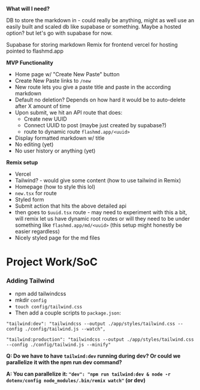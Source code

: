 **What will I need?**

DB to store the markdown in - could really be anything, might as well use an easily built and scaled db like supabase or something. Maybe a hosted option? but let's go with supabase for now.

Supabase for storing markdown
Remix for frontend
vercel for hosting pointed to flashmd.app

**MVP Functionality**
- Home page w/ "Create New Paste" button
- Create New Paste links to `/new`
- New route lets you give a paste title and paste in the according markdown
- Default no deletion? Depends on how hard it would be to auto-delete after X amount of time 
- Upon submit, we hit an API route that does:
	- Create new UUID
	- Connect UUID to post (maybe just created by supabase?)
	- route to dynamic route `flashmd.app/<uuid>`
- Display formatted markdown w/ title
- No editing (yet)
- No user history or anything (yet)

**Remix setup**
- Vercel 
- Tailwind? - would give some content (how to use tailwind in Remix)
- Homepage (how to style this lol)
- `new.tsx` for route
- Styled form
- Submit action that hits the above detailed api 
- then goes to `$uuid.tsx` route - may need to experiment with this a bit, will remix let us have dynamic root routes or will they need to be under something like `flashmd.app/md/<uuid>` (this setup might honestly be easier regardless)
- Nicely styled page for the md files

# Project Work/SoC

### Adding Tailwind
- npm add tailwindcss
- mkdir `config`
- `touch config/tailwind.css`
- Then add a couple scripts to `package.json`:
```
"tailwind:dev": "tailwindcss --output ./app/styles/tailwind.css --config ./config/tailwind.js --watch",

"tailwind:production": "tailwindcss --output ./app/styles/tailwind.css --config ./config/tailwind.js --minify"
```

**Q: Do we have to have `tailwind:dev` running during dev? Or could we parallelize it with the npm run dev command?**

**A: You can parallelize it: `"dev": "npm run tailwind:dev & node -r dotenv/config node_modules/.bin/remix watch"` (or dev)**

